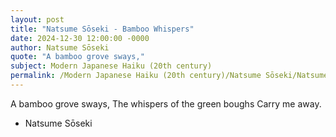 ```yaml
---
layout: post
title: "Natsume Sōseki - Bamboo Whispers"
date: 2024-12-30 12:00:00 -0000
author: Natsume Sōseki
quote: "A bamboo grove sways,"
subject: Modern Japanese Haiku (20th century)
permalink: /Modern Japanese Haiku (20th century)/Natsume Sōseki/Natsume Sōseki - Bamboo Whispers
---
```


A bamboo grove sways,
The whispers of the green boughs
Carry me away.

- Natsume Sōseki
